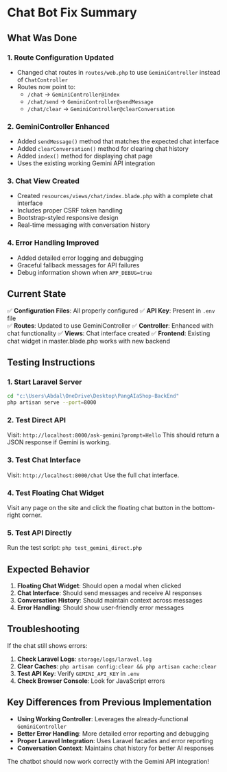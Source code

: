 # Chat Bot Fix Summary

## What Was Done

### 1. **Route Configuration Updated**
- Changed chat routes in `routes/web.php` to use `GeminiController` instead of `ChatController`
- Routes now point to:
  - `/chat` → `GeminiController@index`
  - `/chat/send` → `GeminiController@sendMessage`
  - `/chat/clear` → `GeminiController@clearConversation`

### 2. **GeminiController Enhanced**
- Added `sendMessage()` method that matches the expected chat interface
- Added `clearConversation()` method for clearing chat history
- Added `index()` method for displaying chat page
- Uses the existing working Gemini API integration

### 3. **Chat View Created**
- Created `resources/views/chat/index.blade.php` with a complete chat interface
- Includes proper CSRF token handling
- Bootstrap-styled responsive design
- Real-time messaging with conversation history

### 4. **Error Handling Improved**
- Added detailed error logging and debugging
- Graceful fallback messages for API failures
- Debug information shown when `APP_DEBUG=true`

## Current State

✅ **Configuration Files**: All properly configured
✅ **API Key**: Present in `.env` file  
✅ **Routes**: Updated to use GeminiController
✅ **Controller**: Enhanced with chat functionality
✅ **Views**: Chat interface created
✅ **Frontend**: Existing chat widget in master.blade.php works with new backend

## Testing Instructions

### 1. **Start Laravel Server**
```bash
cd "c:\Users\Abdal\OneDrive\Desktop\PangAIaShop-BackEnd"
php artisan serve --port=8000
```

### 2. **Test Direct API**
Visit: `http://localhost:8000/ask-gemini?prompt=Hello` 
This should return a JSON response if Gemini is working.

### 3. **Test Chat Interface**
Visit: `http://localhost:8000/chat`
Use the full chat interface.

### 4. **Test Floating Chat Widget**
Visit any page on the site and click the floating chat button in the bottom-right corner.

### 5. **Test API Directly**
Run the test script: `php test_gemini_direct.php`

## Expected Behavior

1. **Floating Chat Widget**: Should open a modal when clicked
2. **Chat Interface**: Should send messages and receive AI responses
3. **Conversation History**: Should maintain context across messages
4. **Error Handling**: Should show user-friendly error messages

## Troubleshooting

If the chat still shows errors:

1. **Check Laravel Logs**: `storage/logs/laravel.log`
2. **Clear Caches**: `php artisan config:clear && php artisan cache:clear`
3. **Test API Key**: Verify `GEMINI_API_KEY` in `.env`
4. **Check Browser Console**: Look for JavaScript errors

## Key Differences from Previous Implementation

- **Using Working Controller**: Leverages the already-functional `GeminiController`
- **Better Error Handling**: More detailed error reporting and debugging
- **Proper Laravel Integration**: Uses Laravel facades and error reporting
- **Conversation Context**: Maintains chat history for better AI responses

The chatbot should now work correctly with the Gemini API integration!
